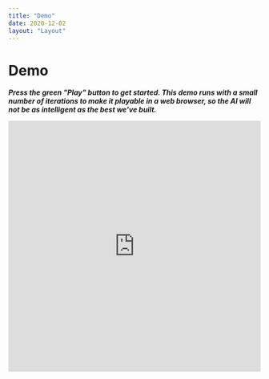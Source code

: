 ```yaml
---
title: "Demo"
date: 2020-12-02
layout: "Layout"
---
```


# Demo

***Press the green "Play" button to get started. This demo runs with a small number of iterations to make it playable in a web browser, so the AI  will not be as intelligent as the best we've built.***

<iframe frameborder="0" width="100%" height="500px" src="https://repl.it/@sdaitzman/TestMonteCarlo?lite=true&outputonly=1"></iframe>
